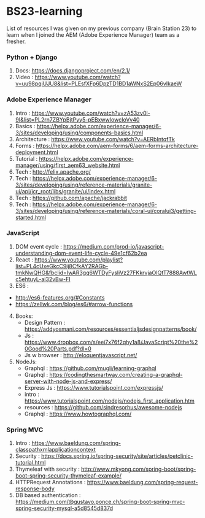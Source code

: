 # BS23-learning

List of resources I was given on my previous company (Brain Station 23) to learn when I joined the AEM (Adobe Experience Manager) team as a fresher.

### Python + Django

1. Docs: <https://docs.djangoproject.com/en/2.1/>
2. Video : <https://www.youtube.com/watch?v=uu98pqiUJU8&list=PLEsfXFp6DpzTD1BD1aWNxS2Ep06vIkaeW>


### Adobe Experience Manager
1. Intro : <https://www.youtube.com/watch?v=zA53zv0l-9I&list=PL2rn7ZBYpBjtPyy5-pEBxwwIowcIoVv40>
2. Basics : <https://helpx.adobe.com/experience-manager/6-3/sites/developing/using/components-basics.html>
3. Architecture : <https://www.youtube.com/watch?v=AERbIntqfTk>
4. Forms : <https://helpx.adobe.com/aem-forms/6/aem-forms-architecture-deployment.html>
5. Tutorial : <https://helpx.adobe.com/experience-manager/using/first_aem63_website.html>
6. Tech : <http://felix.apache.org/>
7. Tech : <https://helpx.adobe.com/experience-manager/6-3/sites/developing/using/reference-materials/granite-ui/api/jcr_root/libs/granite/ui/index.html>
8. Tech : <https://github.com/apache/jackrabbit>
9. Tech : <https://helpx.adobe.com/experience-manager/6-3/sites/developing/using/reference-materials/coral-ui/coralui3/getting-started.html>

### JavaScript
1. DOM event cycle : <https://medium.com/prod-io/javascript-understanding-dom-event-life-cycle-49e1cf62b2ea>
2. React : <https://www.youtube.com/playlist?list=PL4cUxeGkcC9ij8CfkAY2RAGb-tmkNwQHG&fbclid=IwAR3gq6WTDyFysliVz27FKkrvjaOIQtT7888AwtWLc5ehtuyL-ai32vBw-FI>
3. ES6 : 
* <http://es6-features.org/#Constants>
*  <https://zellwk.com/blog/es6/#arrow-functions>
4. Books:
    * Design Pattern : <https://addyosmani.com/resources/essentialjsdesignpatterns/book/>
    * Js : <https://www.dropbox.com/s/eei7x76f2qhy1a8/JavaScript%20the%20Good%20Parts.pdf?dl=0>
    * Js w browser : <http://eloquentjavascript.net/>
5. NodeJs:
    * Graphql : <https://github.com/mugli/learning-graphql>
    * Graphql : <https://codingthesmartway.com/creating-a-graphql-server-with-node-js-and-express/>
    * Express Js : <https://www.tutorialspoint.com/expressjs/>
    * intro : <https://www.tutorialspoint.com/nodejs/nodejs_first_application.htm>
    * resources : <https://github.com/sindresorhus/awesome-nodejs>
    * Graphql : <https://www.howtographql.com/>
    
    


### Spring MVC
1. Intro : <https://www.baeldung.com/spring-classpathxmlapplicationcontext>
2. Security : <https://docs.spring.io/spring-security/site/articles/petclinic-tutorial.html>
3. Thymeleaf with security : <http://www.mkyong.com/spring-boot/spring-boot-spring-security-thymeleaf-example/>
4. HTTPRequest Annotations : <https://www.baeldung.com/spring-request-response-body>
5. DB based authentication : <https://medium.com/@gustavo.ponce.ch/spring-boot-spring-mvc-spring-security-mysql-a5d8545d837d>


